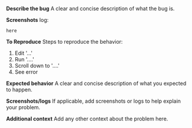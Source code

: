 **Describe the bug**
A clear and concise description of what the bug is.

**Screenshots**
log:
```
here
```

**To Reproduce**
Steps to reproduce the behavior:
1. Edit '...'
2. Run '....'
3. Scroll down to '....'
4. See error

**Expected behavior**
A clear and concise description of what you expected to happen.

**Screenshots/logs**
If applicable, add screenshots or logs to help explain your problem.

**Additional context**
Add any other context about the problem here.
